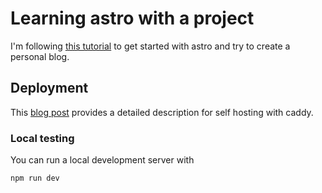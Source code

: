 # Learning astro with a project

I'm following [this tutorial](https://docs.astro.build/en/tutorial/0-introduction/) to get started with astro and try to create a personal blog.

## Deployment

This [blog post](https://valstar.dev/blog/2022-09-06-astro-caddy-hosting/) provides a detailed description for self hosting with caddy.

### Local testing

You can run a local development server with 

```sh
npm run dev
```
